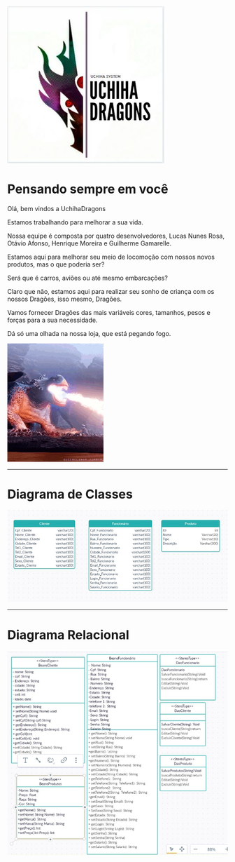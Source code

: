 

![dra_logo](https://github.com/UchihaDragons/UchihaDragons/blob/main/Logo_Loja.JPG)

Pensando sempre em você
==



Olá, bem vindos a UchihaDragons

Estamos trabalhando para melhorar a sua vida.

Nossa equipe é composta por quatro desenvolvedores, Lucas Nunes Rosa, Otávio Afonso, Henrique Moreira e Guilherme Gamarelle.

Estamos aqui para melhorar seu meio de locomoção com nossos novos produtos, mas o que poderia ser?

Será que é carros, aviões ou até mesmo embarcações?

Claro que não, estamos aqui para realizar seu sonho de criança com os nossos Dragões, isso mesmo, Dragões.

Vamos fornecer Dragões das mais variáveis cores, tamanhos, pesos e forças para a sua necessidade.

Dá só uma olhada na nossa loja, que está pegando fogo.


![Fogo](https://github.com/UchihaDragons/UchihaDragons/blob/main/fogo.gif)

------------------------------------------------------------------------------------------------------------------------------------------------------


Diagrama de Classes
=

![Diagrama de classe](https://github.com/UchihaDragons/UchihaDragons/blob/main/Diagram%20de%20classe.jfif)

------------------------------------------------------------------------------------------------------------------------------------------------------


Diagrama Relacional
=
![Diagrama relacional](https://github.com/UchihaDragons/UchihaDragons/blob/main/dIAGRAM%20R.png)
